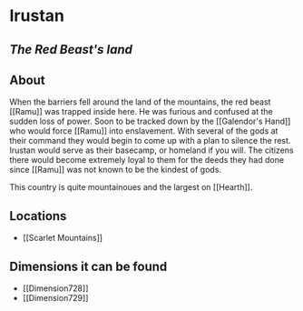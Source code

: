# Irustan
## *The Red Beast's land*
## About
When the barriers fell around the land of the mountains, the red beast [[Ramu]] was trapped inside here. He was furious and confused at the sudden loss of power. Soon to be tracked down by the [[Galendor's Hand]] who would force [[Ramu]] into enslavement. With several of the gods at their command they would begin to come up with a plan to silence the rest. Irustan would serve as their basecamp, or homeland if you will. The citizens there would become extremely loyal to them for the deeds they had done since [[Ramu]] was not known to be the kindest of gods. 

This country is quite mountainoues and the largest on [[Hearth]].
## Locations
- [[Scarlet Mountains]]


## Dimensions it can be found
- [[Dimension728]]
- [[Dimension729]]
